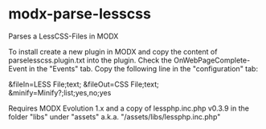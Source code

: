 modx-parse-lesscss
==================

Parses a LessCSS-Files in MODX

To install create a new plugin in MODX and copy the content of parselesscss.plugin.txt into the plugin.
Check the OnWebPageComplete-Event in the "Events" tab.
Copy the following line in the "configuration" tab:

&fileIn=LESS File;text; &fileOut=CSS File;text; &minify=Minify?;list;yes,no;yes

Requires MODX Evolution 1.x and a copy of lessphp.inc.php v0.3.9 in the folder "libs" under "assets" a.k.a. "/assets/libs/lessphp.inc.php"
